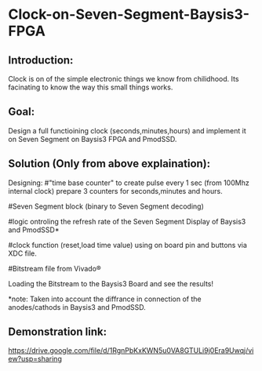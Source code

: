 # Clock-on-Seven-Segment-Baysis3-FPGA

## Introduction:

Clock is on of the simple electronic things we know from chilidhood.
Its facinating to know the way this small things works.


## Goal:

Design a full functioining clock (seconds,minutes,hours) and implement it on
Seven Segment on Baysis3 FPGA and PmodSSD.


## Solution (Only from above explaination):

Designing:
#"time base counter" to create pulse every 1 sec (from 100Mhz internal clock)
prepare 3 counters for seconds,minutes and hours.

#Seven Segment block (binary to Seven Segment decoding)

#logic ontroling the refresh rate of the Seven Segment Display of Baysis3 and PmodSSD*

#clock function (reset,load time value) using on board pin and buttons via XDC file.

#Bitstream file from Vivado®

Loading the Bitstream to the Baysis3 Board and see the results!

*note: Taken into account the diffrance in connection of the anodes/cathods in Baysis3 and PmodSSD.



## Demonstration link:

https://drive.google.com/file/d/1RgnPbKxKWN5u0VA8GTULi9j0Era9Uwqj/view?usp=sharing


